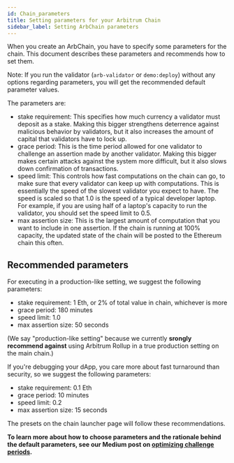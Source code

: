 ```yaml
---
id: Chain_parameters
title: Setting parameters for your Arbitrum Chain
sidebar_label: Setting ArbChain parameters
---
```


When you create an ArbChain, you have to specify some parameters for the chain.
This document describes these parameters and recommends how to set them.

Note: If you run the validator (`arb-validator` or `demo:deploy`) without any options regarding parameters, you will get the recommended default parameter values.

The parameters are:

- stake requirement: This specifies how much currency a validator must deposit as a stake.
  Making this bigger strengthens deterrence against malicious behavior by validators,
  but it also increases the amount of capital that validators have to lock up.
- grace period: This is the time period allowed for one validator to challenge an assertion made by another validator.
  Making this bigger makes certain attacks against the system more difficult,
  but it also slows down confirmation of transactions.
- speed limit: This controls how fast computations on the chain can go, to make sure that every validator can keep up with
  computations. This is essentially the speed of the slowest validator you expect to have. The speed is scaled so that 1.0
  is the speed of a typical developer laptop. For example, if you are using half of a laptop's capacity to run the
  validator, you should set the speed limit to 0.5.
- max assertion size: This is the largest amount of computation that you want to include in one assertion. If the chain is
  running at 100% capacity, the updated state of the chain will be posted to the Ethereum chain this often.

## Recommended parameters

For executing in a production-like setting, we suggest the following parameters:

- stake requirement: 1 Eth, or 2% of total value in chain, whichever is more
- grace period: 180 minutes
- speed limit: 1.0
- max assertion size: 50 seconds

(We say "production-like setting" because we currently **srongly recommend against** using Arbitrum Rollup in a true
production setting on the main chain.)

If you're debugging your dApp, you care more about fast turnaround than security, so we suggest the following parameters:

- stake requirement: 0.1 Eth
- grace period: 10 minutes
- speed limit: 0.2
- max assertion size: 15 seconds

The presets on the chain launcher page will follow these recommendations.

**To learn more about how to choose parameters and the rationale behind the default parameters, see our Medium post on [optimizing challenge periods](https://medium.com/offchainlabs/optimizing-challenge-periods-in-rollup-b61378c87277).**
